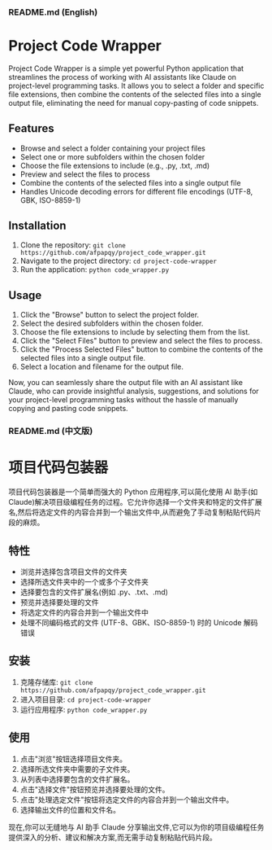 ### README.md (English)

# Project Code Wrapper

Project Code Wrapper is a simple yet powerful Python application that streamlines the process of working with AI assistants like Claude on project-level programming tasks. It allows you to select a folder and specific file extensions, then combine the contents of the selected files into a single output file, eliminating the need for manual copy-pasting of code snippets.

## Features

- Browse and select a folder containing your project files
- Select one or more subfolders within the chosen folder
- Choose the file extensions to include (e.g., .py, .txt, .md)
- Preview and select the files to process
- Combine the contents of the selected files into a single output file
- Handles Unicode decoding errors for different file encodings (UTF-8, GBK, ISO-8859-1)

## Installation

1. Clone the repository: `git clone https://github.com/afpapqy/project_code_wrapper.git`
2. Navigate to the project directory: `cd project-code-wrapper`
3. Run the application: `python code_wrapper.py`

## Usage

1. Click the "Browse" button to select the project folder.
2. Select the desired subfolders within the chosen folder.
3. Choose the file extensions to include by selecting them from the list.
4. Click the "Select Files" button to preview and select the files to process.
5. Click the "Process Selected Files" button to combine the contents of the selected files into a single output file.
6. Select a location and filename for the output file.

Now, you can seamlessly share the output file with an AI assistant like Claude, who can provide insightful analysis, suggestions, and solutions for your project-level programming tasks without the hassle of manually copying and pasting code snippets.

### README.md (中文版)

# 项目代码包装器

项目代码包装器是一个简单而强大的 Python 应用程序,可以简化使用 AI 助手(如 Claude)解决项目级编程任务的过程。它允许你选择一个文件夹和特定的文件扩展名,然后将选定文件的内容合并到一个输出文件中,从而避免了手动复制粘贴代码片段的麻烦。

## 特性

- 浏览并选择包含项目文件的文件夹
- 选择所选文件夹中的一个或多个子文件夹
- 选择要包含的文件扩展名(例如 .py、.txt、.md)
- 预览并选择要处理的文件
- 将选定文件的内容合并到一个输出文件中
- 处理不同编码格式的文件 (UTF-8、GBK、ISO-8859-1) 时的 Unicode 解码错误

## 安装

1. 克隆存储库: `git clone https://github.com/afpapqy/project_code_wrapper.git`
2. 进入项目目录: `cd project-code-wrapper`
3. 运行应用程序: `python code_wrapper.py`

## 使用

1. 点击"浏览"按钮选择项目文件夹。
2. 选择所选文件夹中需要的子文件夹。
3. 从列表中选择要包含的文件扩展名。
4. 点击"选择文件"按钮预览并选择要处理的文件。
5. 点击"处理选定文件"按钮将选定文件的内容合并到一个输出文件中。
6. 选择输出文件的位置和文件名。

现在,你可以无缝地与 AI 助手 Claude 分享输出文件,它可以为你的项目级编程任务提供深入的分析、建议和解决方案,而无需手动复制粘贴代码片段。